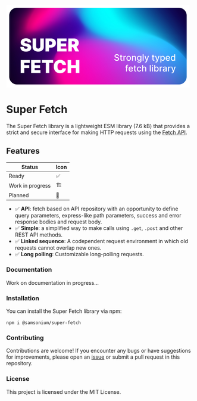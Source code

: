 ![Poster](docs/poster.png)

# Super Fetch
The Super Fetch library is a lightweight ESM library (7.6 kB) that provides a strict and secure interface for making
HTTP requests using the [Fetch API](https://developer.mozilla.org/en-US/docs/Web/API/Fetch_API).

## Features

| Status           | Icon |
|------------------|------|
| Ready            | ✅    |
| Work in progress | 🏗️  |
| Planned          | 📃   |

- ✅ **API**: fetch based on API repository with an opportunity to define query parameters,
  express-like path parameters, success and error response bodies and request body.
- ✅ **Simple**: a simplified way to make calls using `.get`, `.post` and other REST API methods.
- ✅ **Linked sequence**: A codependent request environment in which old requests cannot overlap new ones.
- ✅ **Long polling**: Customizable long-polling requests.

### Documentation
Work on documentation in progress...

### Installation
You can install the Super Fetch library via npm:
```shell
npm i @samsonium/super-fetch
```

### Contributing
Contributions are welcome! If you encounter any bugs or have suggestions for improvements, please open an
[issue](https://github.com/samsonium/super-fetch/issues) or submit a pull request in this repository.

### License
This project is licensed under the MIT License.
